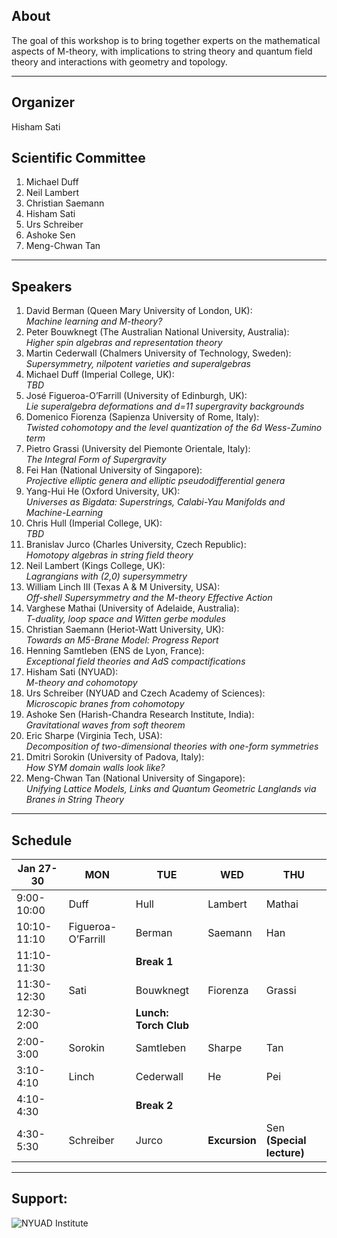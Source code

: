 ## About

The goal of this workshop is to bring together experts on the mathematical aspects of 
M-theory, with implications to string theory and  quantum field theory and interactions 
with geometry and topology. 

___
## Organizer

Hisham Sati

## Scientific Committee

  1. Michael Duff
  2. Neil Lambert 
  3. Christian Saemann 
  4. Hisham Sati
  5. Urs Schreiber 
  6. Ashoke Sen 
  7. Meng-Chwan Tan 
  
___
## Speakers

1. David Berman  (Queen Mary University of London, UK):<br /> 
*Machine learning and M-theory?*
2. Peter Bouwknegt (The Australian National University, Australia):<br />
*Higher spin algebras and representation theory*
3. Martin Cederwall (Chalmers University of Technology, Sweden):  
*Supersymmetry, nilpotent varieties and superalgebras*
4. Michael Duff  (Imperial College, UK):<br />
*TBD*
5. José Figueroa-O’Farrill (University of Edinburgh, UK):<br />
*Lie superalgebra deformations and d=11 supergravity backgrounds* 
6. Domenico Fiorenza (Sapienza University of Rome, Italy):<br />
*Twisted cohomotopy and the level quantization of the 6d Wess-Zumino term*
7. Pietro Grassi (University del Piemonte Orientale, Italy):<br />
*The Integral Form of Supergravity*
8. Fei Han  (National University of Singapore):<br />
*Projective elliptic genera and elliptic pseudodifferential genera*
9. Yang-Hui He (Oxford University, UK):<br />
*Universes as Bigdata:  Superstrings, Calabi-Yau Manifolds and Machine-Learning*
10. Chris Hull (Imperial College, UK):<br />
*TBD*
11. Branislav Jurco (Charles University, Czech Republic):<br />
*Homotopy algebras in string field theory*
12. Neil Lambert (Kings College, UK):<br />
*Lagrangians with (2,0) supersymmetry*
13. William Linch III  (Texas A & M University, USA):<br />
*Off-shell Supersymmetry and the M-theory Effective Action*
14. Varghese Mathai (University of Adelaide, Australia):<br />
*T-duality, loop space and Witten gerbe modules*
15. Christian Saemann (Heriot-Watt University, UK):<br />
*Towards an M5-Brane Model: Progress Report*
16. Henning Samtleben (ENS de Lyon, France):<br />
*Exceptional field theories and AdS compactifications*
17. Hisham Sati (NYUAD):<br />
*M-theory and cohomotopy*  
18. Urs Schreiber (NYUAD and Czech Academy of Sciences):<br />
*Microscopic branes from cohomotopy*
19. Ashoke Sen (Harish-Chandra Research Institute, India):<br />
*Gravitational waves from soft theorem*
20. Eric Sharpe (Virginia Tech, USA):<br />
*Decomposition of two-dimensional theories with one-form symmetries*
21. Dmitri Sorokin (University of Padova, Italy):<br />
*How SYM domain walls look like?* 
22. Meng-Chwan Tan (National University of Singapore):<br />
*Unifying Lattice Models, Links and Quantum Geometric Langlands via Branes in String Theory*

___
## Schedule

| Jan 27-30   | MON                | TUE                 | WED            |         THU             |
|-------------|--------------------|---------------------|----------------|-------------------------|
| 9:00-10:00  | Duff               | Hull                | Lambert        | Mathai                  |
| 10:10-11:10 | Figueroa-O’Farrill | Berman              | Saemann        | Han                     |
| 11:10-11:30 |                    | **Break 1**         |                |                         |
| 11:30-12:30 | Sati               | Bouwknegt           | Fiorenza       | Grassi                  |
| 12:30-2:00  |                    |**Lunch: Torch Club**|                |                         |
| 2:00-3:00   | Sorokin            | Samtleben           | Sharpe         | Tan                     |
| 3:10-4:10   | Linch              | Cederwall           | He             | Pei                     |
| 4:10-4:30   |                    | **Break 2**         |                |                         |
| 4:30-5:30   | Schreiber          | Jurco               | **Excursion**  |Sen **(Special lecture)**|
                                                                    
___

## Support:
![NYUAD Institute](https://armacad.info/images/2016/07/institute-promomovthumb317564-Nm55Q2WBZr_LT4dVRIhTGesaoVNZ7Tlt.png)
